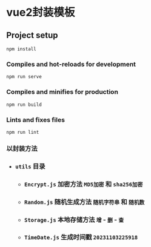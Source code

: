 # vue2封装模板

## Project setup
```
npm install
```

### Compiles and hot-reloads for development
```
npm run serve
```

### Compiles and minifies for production
```
npm run build
```

### Lints and fixes files
```
npm run lint
```

### 以封装方法

-  ### ` utils ` 目录
  
   - ### ` Encrypt.js ` 加密方法  ` MD5加密 ` 和 ` sha256加密 `  

   - ### ` Random.js ` 随机生成方法  ` 随机字符串 ` 和 ` 随机数 `  

   - ### ` Storage.js ` 本地存储方法  ` 增 ` - ` 删 ` - ` 查 `   

   - ### ` TimeDate.js ` 生成时间戳  ` 20231103225918 `  

